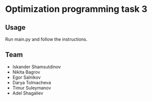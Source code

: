 # Optimization programming task 3



## Usage

Run main.py and follow the instructions.

## Team
- Iskander Shamsutdinov
- Nikita Bagrov
- Egor Salnikov
- Darya Tolmacheva
- Timur Suleymanov
- Adel Shagaliev